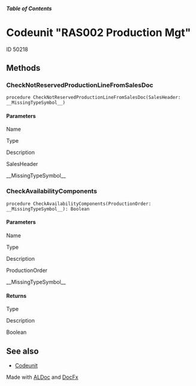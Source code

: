 ##### Table of Contents

Codeunit "RAS002 Production Mgt"
================================

ID 50218

Methods
-------

### CheckNotReservedProductionLineFromSalesDoc

    procedure CheckNotReservedProductionLineFromSalesDoc(SalesHeader: __MissingTypeSymbol__)

#### Parameters

Name

Type

Description

SalesHeader

\_\_MissingTypeSymbol\_\_

### CheckAvailabilityComponents

    procedure CheckAvailabilityComponents(ProductionOrder: __MissingTypeSymbol__): Boolean

#### Parameters

Name

Type

Description

ProductionOrder

\_\_MissingTypeSymbol\_\_

#### Returns

Type

Description

Boolean

See also
--------

*   [Codeunit](https://learn.microsoft.com/dynamics365/business-central/dev-itpro/developer/devenv-codeunit-object)
    

Made with [ALDoc](https://go.microsoft.com/fwlink/?linkid=2247728) and [DocFx](https://dotnet.github.io/docfx)
